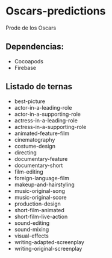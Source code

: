 # Oscars-predictions
Prode de los Oscars

## Dependencias:
* Cocoapods
* Firebase

## Listado de ternas
* best-picture
* actor-in-a-leading-role
* actor-in-a-supporting-role
* actress-in-a-leading-role
* actress-in-a-supporting-role
* animated-feature-film
* cinematography
* costume-design
* directing
* documentary-feature
* documentary-short
* film-editing
* foreign-language-film
* makeup-and-hairstyling
* music-original-song
* music-original-score
* production-design
* short-film-animated
* short-film-live-action
* sound-editing
* sound-mixing
* visual-effects
* writing-adapted-screenplay
* writing-original-screenplay
